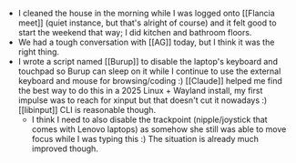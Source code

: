 - I cleaned the house in the morning while I was logged onto [[Flancia meet]] (quiet instance, but that's alright of course) and it felt good to start the weekend that way; I did kitchen and bathroom floors.
- We had a tough conversation with [[AG]] today, but I think it was the right thing.
- I wrote a script named [[Burup]] to disable the laptop's keyboard and touchpad so Burup can sleep on it while I continue to use the external keyboard and mouse for browsing/coding :) [[Claude]] helped me find the best way to do this in a 2025 Linux + Wayland install, my first impulse was to reach for xinput but that doesn't cut it nowadays :) [[libinput]] CLI is reasonable though.
    - I think I need to also disable the trackpoint (nipple/joystick that comes with Lenovo laptops) as somehow she still was able to move focus while I was typing this :) The situation is already much improved though.
